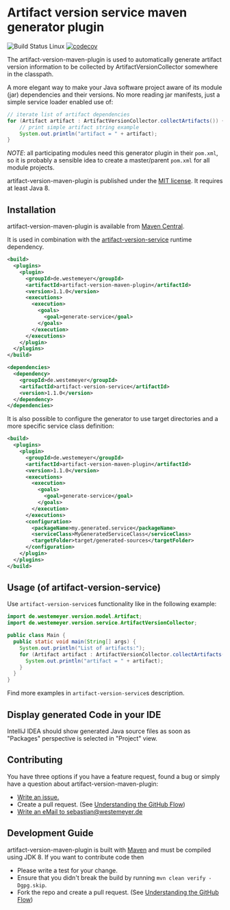 # Artifact version service maven generator plugin

![Build Status Linux](https://github.com/swesteme/artifact-version-maven-plugin/workflows/Java%20CI%20with%20Maven/badge.svg?branch=main) [![codecov](https://codecov.io/gh/swesteme/artifact-version-maven-plugin/branch/main/graph/badge.svg?token=O306I5GDXJ)](https://codecov.io/gh/swesteme/artifact-version-maven-plugin)

The artifact-version-maven-plugin is used to automatically generate artifact version information to be collected by ArtifactVersionCollector somewhere in the classpath.

A more elegant way to make your Java software project aware of its module (jar) dependencies and their versions. No more reading jar manifests, just a simple service loader enabled use of:

```java
// iterate list of artifact dependencies
for (Artifact artifact : ArtifactVersionCollector.collectArtifacts()) {
    // print simple artifact string example
    System.out.println("artifact = " + artifact);
}
```

*NOTE*: all participating modules need this generator plugin in their `pom.xml`, so it is probably a sensible idea to create a master/parent `pom.xml` for all module projects. 

artifact-version-maven-plugin is published under the
[MIT license](http://opensource.org/licenses/MIT). It requires at least Java 8.

## Installation

artifact-version-maven-plugin is available from
[Maven Central](https://search.maven.org/artifact/de.westemeyer/artifact-version-maven-plugin).

It is used in combination with the [artifact-version-service](https://github.com/swesteme/artifact-version-service) runtime dependency.
```xml
<build>
  <plugins>
    <plugin>
      <groupId>de.westemeyer</groupId>
      <artifactId>artifact-version-maven-plugin</artifactId>
      <version>1.1.0</version>
      <executions>
        <execution>
          <goals>
            <goal>generate-service</goal>
          </goals>
        </execution>
      </executions>
    </plugin>
  </plugins>
</build>

<dependencies>
  <dependency>
    <groupId>de.westemeyer</groupId>
    <artifactId>artifact-version-service</artifactId>
    <version>1.1.0</version>
  </dependency>
</dependencies>
```

It is also possible to configure the generator to use target directories and a more specific service class definition:
```xml
<build>
  <plugins>
    <plugin>
      <groupId>de.westemeyer</groupId>
      <artifactId>artifact-version-maven-plugin</artifactId>
      <version>1.1.0</version>
      <executions>
        <execution>
          <goals>
            <goal>generate-service</goal>
          </goals>
        </execution>
      </executions>
      <configuration>
        <packageName>my.generated.service</packageName>
        <serviceClass>MyGeneratedServiceClass</serviceClass>
        <targetFolder>target/generated-sources</targetFolder>
      </configuration>
    </plugin>
  </plugins>
</build>
```

## Usage (of artifact-version-service)

Use `artifact-version-service`s functionality like in the following example:

```java
import de.westemeyer.version.model.Artifact;
import de.westemeyer.version.service.ArtifactVersionCollector;

public class Main {
  public static void main(String[] args) {
    System.out.println("List of artifacts:");
    for (Artifact artifact : ArtifactVersionCollector.collectArtifacts()) {
      System.out.println("artifact = " + artifact);
    }
  }
}
```

Find more examples in `artifact-version-service`s description.

## Display generated Code in your IDE
IntelliJ IDEA should show generated Java source files as soon as "Packages" perspective is selected in "Project" view. 

## Contributing

You have three options if you have a feature request, found a bug or
simply have a question about artifact-version-maven-plugin:

* [Write an issue.](https://github.com/swesteme/artifact-version-maven-plugin/issues/new)
* Create a pull request. (See [Understanding the GitHub Flow](https://guides.github.com/introduction/flow/index.html))
* [Write an eMail to sebastian@westemeyer.de](mailto:sebastian@westemeyer.de)

## Development Guide

artifact-version-maven-plugin is built with [Maven](http://maven.apache.org/) and must be
compiled using JDK 8. If you want to contribute code then

* Please write a test for your change.
* Ensure that you didn't break the build by running `mvn clean verify -Dgpg.skip`.
* Fork the repo and create a pull request. (See [Understanding the GitHub Flow](https://guides.github.com/introduction/flow/index.html))
